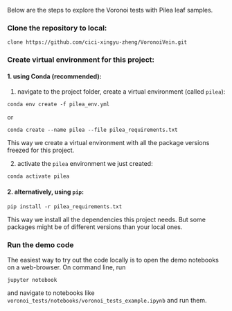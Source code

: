 Below are the steps to explore the Voronoi tests with Pilea leaf samples.


### Clone the repository to local:

```
clone https://github.com/cici-xingyu-zheng/VoronoiVein.git
```


### Create virtual environment for this project:

#### 1. using Conda (recommended):

1. navigate to the project folder, create a virtual environment (called `pilea`):

```
conda env create -f pilea_env.yml
```

or

```
conda create --name pilea --file pilea_requirements.txt
```

This way we create a virtual environment with all the package versions freezed for this project.


2. activate the `pilea` environment we just created:

```
conda activate pilea
```


#### 2. alternatively, using `pip`:

```
pip install -r pilea_requirements.txt
```

This way we install all the dependencies this project needs. But some packages might be of different versions than your local ones.

### Run the demo code

The easiest way to try out the code locally is to open the demo notebooks on a web-browser. On command line, run

```
jupyter notebook
```

and navigate to notebooks like `voronoi_tests/notebooks/voronoi_tests_example.ipynb` and run them.

